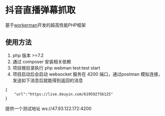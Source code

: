 # 抖音直播弹幕抓取

基于<a href="https://www.workerman.net" target="__blank">workerman</a>开发的超高性能PHP框架


## 使用方法

1. php 版本 >=7.2
2. 通过 composer 安装相关依赖
3. 项目根目录执行 php webman test:test start 
4. 项目启动后会启动 websocket 服务在 4200 端口，通过postman 模拟连接，发送如下消息后就能得到返回的消息
```
{
    "url":"https://live.douyin.com/619592756125"
}
```

提供一个测试地址 ws://47.93.122.172:4200